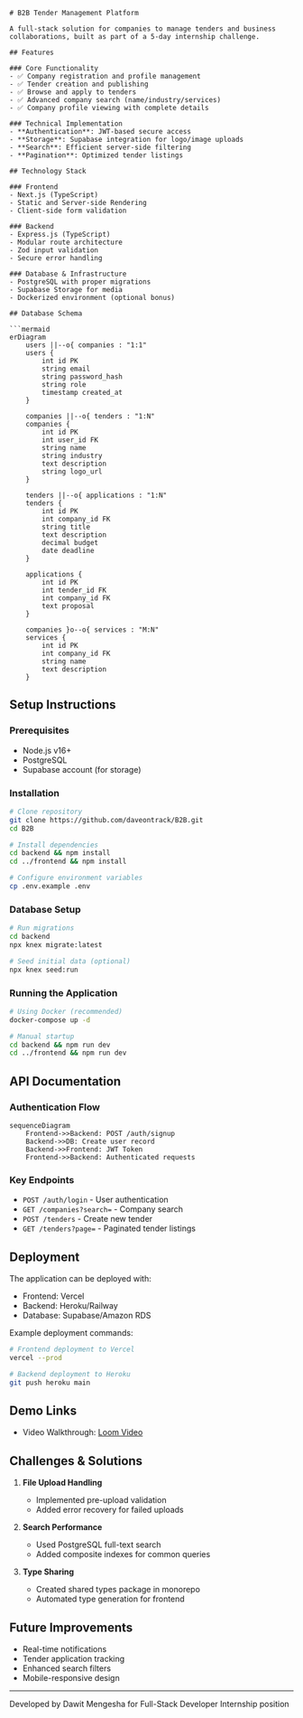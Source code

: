 

```
# B2B Tender Management Platform

A full-stack solution for companies to manage tenders and business collaborations, built as part of a 5-day internship challenge.

## Features

### Core Functionality
- ✅ Company registration and profile management
- ✅ Tender creation and publishing
- ✅ Browse and apply to tenders
- ✅ Advanced company search (name/industry/services)
- ✅ Company profile viewing with complete details

### Technical Implementation
- **Authentication**: JWT-based secure access
- **Storage**: Supabase integration for logo/image uploads
- **Search**: Efficient server-side filtering
- **Pagination**: Optimized tender listings

## Technology Stack

### Frontend
- Next.js (TypeScript)
- Static and Server-side Rendering
- Client-side form validation

### Backend
- Express.js (TypeScript)
- Modular route architecture
- Zod input validation
- Secure error handling

### Database & Infrastructure
- PostgreSQL with proper migrations
- Supabase Storage for media
- Dockerized environment (optional bonus)

## Database Schema

```mermaid
erDiagram
    users ||--o{ companies : "1:1"
    users {
        int id PK
        string email
        string password_hash
        string role
        timestamp created_at
    }
    
    companies ||--o{ tenders : "1:N"
    companies {
        int id PK
        int user_id FK
        string name
        string industry
        text description
        string logo_url
    }
    
    tenders ||--o{ applications : "1:N"
    tenders {
        int id PK
        int company_id FK
        string title
        text description
        decimal budget
        date deadline
    }
    
    applications {
        int id PK
        int tender_id FK
        int company_id FK
        text proposal
    }
    
    companies }o--o{ services : "M:N"
    services {
        int id PK
        int company_id FK
        string name
        text description
    }
```

## Setup Instructions

### Prerequisites
- Node.js v16+
- PostgreSQL
- Supabase account (for storage)

### Installation
```bash
# Clone repository
git clone https://github.com/daveontrack/B2B.git
cd B2B

# Install dependencies
cd backend && npm install
cd ../frontend && npm install

# Configure environment variables
cp .env.example .env
```

### Database Setup
```bash
# Run migrations
cd backend
npx knex migrate:latest

# Seed initial data (optional)
npx knex seed:run
```

### Running the Application
```bash
# Using Docker (recommended)
docker-compose up -d

# Manual startup
cd backend && npm run dev
cd ../frontend && npm run dev
```

## API Documentation

### Authentication Flow
```mermaid
sequenceDiagram
    Frontend->>Backend: POST /auth/signup
    Backend->>DB: Create user record
    Backend->>Frontend: JWT Token
    Frontend->>Backend: Authenticated requests
```

### Key Endpoints
- `POST /auth/login` - User authentication
- `GET /companies?search=` - Company search
- `POST /tenders` - Create new tender
- `GET /tenders?page=` - Paginated tender listings

## Deployment

The application can be deployed with:
- Frontend: Vercel
- Backend: Heroku/Railway
- Database: Supabase/Amazon RDS

Example deployment commands:
```bash
# Frontend deployment to Vercel
vercel --prod

# Backend deployment to Heroku
git push heroku main
```

## Demo Links
- Video Walkthrough: [Loom Video](https://loom.com/share/b234)

## Challenges & Solutions

1. **File Upload Handling**
   - Implemented pre-upload validation
   - Added error recovery for failed uploads

2. **Search Performance**
   - Used PostgreSQL full-text search
   - Added composite indexes for common queries

3. **Type Sharing**
   - Created shared types package in monorepo
   - Automated type generation for frontend

## Future Improvements
- Real-time notifications
- Tender application tracking
- Enhanced search filters
- Mobile-responsive design

---
Developed by Dawit Mengesha for Full-Stack Developer Internship position
```
